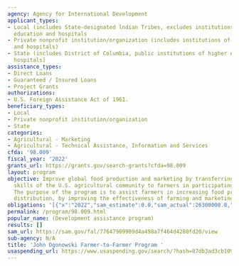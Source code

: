 ```yaml
---
agency: Agency for International Development
applicant_types:
- Local (includes State-designated lndian Tribes, excludes institutions of higher
  education and hospitals
- Private nonprofit institution/organization (includes institutions of higher education
  and hospitals)
- State (includes District of Columbia, public institutions of higher education and
  hospitals)
assistance_types:
- Direct Loans
- Guaranteed / Insured Loans
- Project Grants
authorizations:
- U.S. Foreign Assistance Act of 1961.
beneficiary_types:
- Local
- Private nonprofit institution/organization
- State
categories:
- Agricultural - Marketing
- Agricultural - Technical Assistance, Information and Services
cfda: '98.009'
fiscal_year: '2022'
grants_url: https://grants.gov/search-grants?cfda=98.009
layout: program
objective: Improve global food production and marketing by transferring technical
  skills of the U.S. agricultural community to farmers in participating countries.
  The purpose of the program is to assist farmers in increasing food production and
  distribution, by improving the effectiveness of farming and marketing operations."
obligations: '[{"x":"2022","sam_estimate":0.0,"sam_actual":26300000.0,"usa_spending_actual":26281769.0},{"x":"2023","sam_estimate":29500000.0,"sam_actual":0.0,"usa_spending_actual":27720098.0},{"x":"2024","sam_estimate":31000000.0,"sam_actual":0.0,"usa_spending_actual":8922731.0}]'
permalink: /program/98.009.html
popular_name: (Development assistance program)
results: []
sam_url: https://sam.gov/fal/77647909909d4a498a7f464d4280fd20/view
sub-agency: N/A
title: 'John Ogonowski Farmer-to-Farmer Program '
usaspending_url: https://www.usaspending.gov/search/?hash=87db3ad3cb109577e550c76f6a2f6b02
---
```

